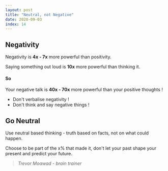 ```yaml
---
layout: post
title: "Neutral, not Negative"
date: 2020-09-03
index: 14
---
```



## Negativity

Negativity is **4x - 7x** more powerful than positivity.  

Saying something out loud is **10x** more powerful than thinking it.  

#### So

Your negative talk is **40x - 70x** more powerful than your positive thoughts !  
* Don't verbalise negativity !  
* Don't think and say negative things !  

## Go Neutral

Use neutral based thinking - truth based on facts, not on what could happen.  

Choose to be part of the x% that made it, don't let your past shape your present and predict your future.  


> _Trevor Moawad - brain trainer_
